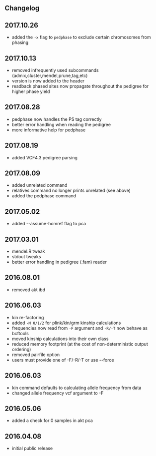 ## Changelog

## 2017.10.26
* added the `-x` flag to `pedphase` to exclude certain chromosomes from phasing

## 2017.10.13
* removed infrequently used subcommands (admix,cluster,mendel,prune,tag,etc)
* version is now added to the header
* readback phased sites now propagate throughout the pedigree for higher phase yield

## 2017.08.28
* pedphase now handles the PS tag correctly
* better error handling when reading the pedigree
* more informative help for pedphase

## 2017.08.19
* added VCF4.3 pedigree parsing

## 2017.08.09
* added unrelated command
* relatives command no longer prints unrelated (see above)
* added the pedphase command

## 2017.05.02
* added --assume-homref flag to pca

## 2017.03.01
* mendel.R tweak
* stdout tweaks	
* better error handling in pedigree (.fam) reader

## 2016.08.01
* removed akt ibd

## 2016.06.03
* kin re-factoring
 * added `-M 0/1/2` for plink/kin/grm kinship calculations
 * frequencies now read from `-F` argument and `-R/-T` now behave as bcftools
 * moved kinship calculations into their own class
 * reduced memory footprint (at the cost of non-deterministic output ordering)
 * removed pairfile option
 * users must provide one of -F/-R/-T or use --force

## 2016.06.03
* kin command defaults to calculating allele frequency from data
* changed allele frequency vcf argument to -F

## 2016.05.06
* added a check for 0 samples in akt pca

## 2016.04.08
* initial public release

